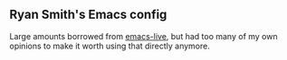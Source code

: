 ## Ryan Smith's Emacs config

Large amounts borrowed from [emacs-live](https://github.com/overtone/emacs-live), but had too many of my own opinions to make it worth using that directly anymore.
